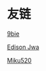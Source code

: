 # 友链

[9bie](https://9bie.org/)

[Edison Jwa](https://www.wevg.org/)

[Miku520](https://mikublog.com/)

